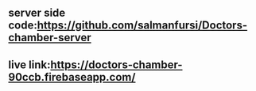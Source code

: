 ## server side code:https://github.com/salmanfursi/Doctors-chamber-server
## live link:https://doctors-chamber-90ccb.firebaseapp.com/
